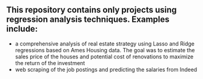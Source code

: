 ## This repository contains only projects using regression analysis techniques. Examples include:
 - a comprehensive analysis of real estate strategy using Lasso and Ridge regressions based on Ames Housing data. The goal was to estimate the sales price of the houses and potential cost of renovations to maximize the return of the investment
 - web scraping of the job postings and predicting the salaries from Indeed
